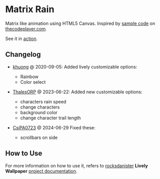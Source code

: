 # Matrix Rain

Matrix like animation using HTML5 Canvas. Inspired by [sample code](http://thecodeplayer.com/walkthrough/matrix-rain-animation-html5-canvas-javascript) on [thecodeplayer.com](http://thecodeplayer.com/).

See it in [action](http://parambirs.github.io/matrix).

## Changelog

- [khuong](https://github.com/bad1dea) @ 2020-09-05:
  Added lively customizable options:
  - Rainbow
  - Color select

- [ThalesORP](https://github.com/thalesorp) @ 2023-06-22:
  Added new customizable options:
  - characters rain speed
  - change characters
  - background color
  - change character trail length

- [CsiPA0723](https://github.com/CsiPA0723) @ 2024-06-29
  Fixed these:
  - scrollbars on side

## How to Use

For more information on how to use it, refers to [rocksdanister](https://github.com/rocksdanister) **Lively Wallpaper** [project documentation](https://github.com/rocksdanister/lively/wiki/Getting-Started).
